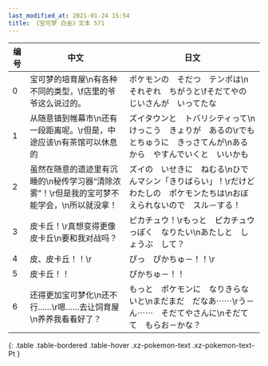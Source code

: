 ```yaml
---
last_modified_at: 2021-01-24 15:54
title: 《宝可梦 白金》文本 571
---
```

| 编号 | 中文 | 日文 |
| ---- | ---- | ---- |
| 0 | 宝可梦的培育屋\n有各种不同的类型，\f店里的爷爷这么说过的。 | ポケモンの　そだつ　テンポは\nそれぞれ　ちがうと\fそだてやの　じいさんが　いってたな |
| 1 | 从随意镇到帷幕市\n还有一段距离呢。\r但是，中途应该\n有茶馆可以休息的 | ズイタウンと　トバリシティって\nけっこう　きょりが　あるの\rでも　とちゅうに　きっさてんが\nあるから　やすんでいくと　いいかも |
| 2 | 虽然在随意的遗迹里有沉睡的\n秘传学习器“清除浓雾”！\r但是我的宝可梦不能学会，\n所以就没拿！ | ズイの　いせきに　ねむる\nひでんマシン「きりばらい」！\rだけど　わたしの　ポケモンたちは\nおぼえられないので　スル－する！ |
| 3 | 皮卡丘！\r真想变得更像皮卡丘\n要和我对战吗？ | ピカチュウ！\rもっと　ピカチュウっぽく　なりたい\nあたしと　しょうぶ　して？ |
| 4 | 皮、皮卡丘！！\r | ぴっ　ぴかちゅ－！！\r |
| 5 | 皮卡丘！！ | ぴかちゅ－！！ |
| 6 | 还得更加宝可梦化\n还不行……\r嗯……去让饲育屋\n养养我看看好了？ | もっと　ポケモンに　なりきらないと\nまだまだ　だなあ⋯⋯\rう－ん⋯⋯　そだてやさんに\nそだてて　もらお－かな？ |
{: .table .table-bordered .table-hover .xz-pokemon-text .xz-pokemon-text-Pt }